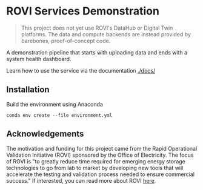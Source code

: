# ROVI Services Demonstration

> This project does not yet use ROVI's DataHub or Digital Twin platforms.
> The data and compute backends are instead provided by barebones, proof-of-concept code.

A demonstration pipeline that starts with uploading data and ends with a system health dashboard.

Learn how to use the service via the documentation [./docs/](./docs/)

## Installation

Build the environment using Anaconda

`conda env create --file environment.yml`

## Acknowledgements

The motivation and funding for this project came from the Rapid Operational Validation Initiative (ROVI) sponsored by the Office of Electricity. The focus of ROVI is "to greatly reduce time required for emerging energy storage technologies to go from lab to market by developing new tools that will accelerate the testing and validation process needed to ensure commercial success." If interested, you can read more about ROVI [here](https://www.energy.gov/oe/rapid-operational-validation-initiative-rovi).
